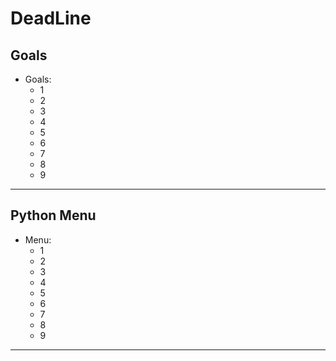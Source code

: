 # DeadLine

## Goals
- Goals:
  - 1
  - 2
  - 3
  - 4
  - 5
  - 6
  - 7
  - 8
  - 9

---

## Python Menu
- Menu:
  - 1
  - 2
  - 3
  - 4
  - 5
  - 6
  - 7
  - 8
  - 9

---

